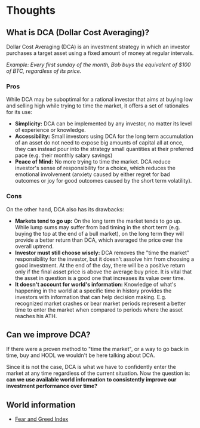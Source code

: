 # Thoughts

## What is DCA (Dollar Cost Averaging)?

Dollar Cost Averaging (DCA) is an investment strategy in which an investor purchases a target asset using a fixed amount of money at regular intervals.

_Example: Every first sunday of the month, Bob buys the equivalent of $100 of BTC, regardless of its price._

### Pros

While DCA may be suboptimal for a rational investor that aims at buying low and selling high while trying to time the market, it offers a set of rationales for its use:

- **Simplicity:** DCA can be implemented by any investor, no matter its level of experience or knowledge.
- **Accessibility:** Small investors using DCA for the long term accumulation of an asset do not need to expose big amounts of capital all at once, they can instead pour into the strategy small quantities at their preferred pace (e.g. their monthly salary savings)
- **Peace of Mind:** No more trying to time the market. DCA reduce investor's sense of responsibility for a choice, which reduces the emotional involvement (anxiety caused by either regret for bad outcomes or joy for good outcomes caused by the short term volatility).

### Cons

On the other hand, DCA also has its drawbacks:

- **Markets tend to go up:** On the long term the market tends to go up. While lump sums may suffer from bad timing in the short term (e.g. buying the top at the end of a bull market), on the long term they will provide a better return than DCA, which averaged the price over the overall uptrend.
- **Investor must still choose wisely:** DCA removes the "time the market" responsibility for the investor, but it doesn't assolve him from choosing a good investment. At the end of the day, there will be a positive return only if the final asset price is above the average buy price. It is vital that the asset in question is a good one that increases its value over time.
- **It doesn't account for world's information:** Knowledge of what's happening in the world at a specific time in history provides the investors with information that can help decision making. E.g. recognized market crashes or bear market periods represent a better time to enter the market when compared to periods where the asset reaches his ATH.

## Can we improve DCA?

If there were a proven method to "time the market", or a way to go back in time, buy and HODL we wouldn't be here talking about DCA.

Since it is not the case, DCA is what we have to confidently enter the market at any time regardless of the current situation. Now the question is: **can we use available world information to consistently improve our investment performance over time?**

## World information

- [Fear and Greed Index](fear_and_greed.md)
